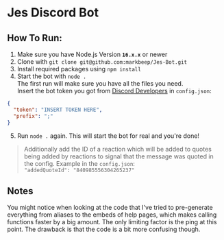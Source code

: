 # Jes Discord Bot

## How To Run:
1. Make sure you have Node.js Version **`16.x.x`** or newer
2. Clone with `git clone git@github.com:markbeep/Jes-Bot.git`
3. Install required packages using `npm install`
4. Start the bot with `node .`  
The first run will make sure you have all the files you need.  
Insert the bot token you got from [Discord Developers](https://discord.com/developers) in `config.json`:
```json
{
  "token": "INSERT TOKEN HERE",
  "prefix": ";"
}
```
5. Run `node .` again. This will start the bot for real and you're done!

>Additionally add the ID of a reaction which will be added to quotes being added by reactions to signal that the message was quoted in the config. Example in the `config.json`:  
`"addedQuoteId": "840985556304265237"`

## Notes
You might notice when looking at the code that I've tried to pre-generate everything from aliases to the embeds of help pages, which makes calling functions faster by a big amount. The only limiting factor is the ping at this point. The drawback is that the code is a bit more confusing though.